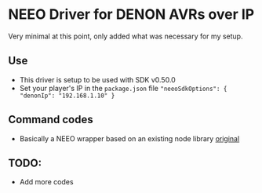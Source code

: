 # NEEO Driver for DENON AVRs over IP

Very minimal at this point, only added what was necessary for my setup.

## Use
* This driver is setup to be used with SDK v0.50.0
* Set your player's IP in the `package.json` file
`"neeoSdkOptions": {
  "denonIp": "192.168.1.10"
}`

## Command codes
* Basically a NEEO wrapper based on an existing node library [original](https://github.com/lmoe/node-denon-client)

## TODO:
* Add more codes